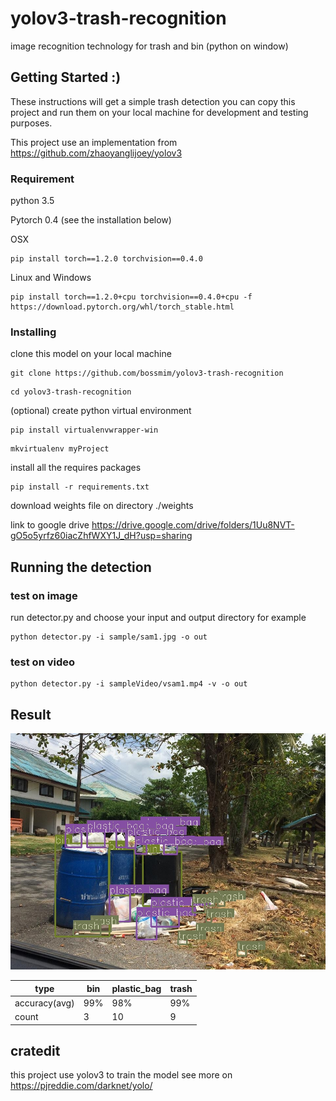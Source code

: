 # yolov3-trash-recognition

 image recognition technology for trash and bin (python on window) 

## Getting Started :)

These instructions will get a simple trash detection you can copy this project and run them on your local machine for development and testing purposes. 

This project use an implementation from https://github.com/zhaoyanglijoey/yolov3 

### Requirement

 python 3.5

 Pytorch 0.4 (see the installation below)

OSX 
```
pip install torch==1.2.0 torchvision==0.4.0
```
Linux and Windows

```
pip install torch==1.2.0+cpu torchvision==0.4.0+cpu -f https://download.pytorch.org/whl/torch_stable.html
```

### Installing

clone this model on your local machine

```
git clone https://github.com/bossmim/yolov3-trash-recognition
```
```
cd yolov3-trash-recognition
```

(optional) create python virtual environment
```
pip install virtualenvwrapper-win
```
```
mkvirtualenv myProject
```
install all the requires packages
```
pip install -r requirements.txt
```

download weights file on directory ./weights 

link to google drive https://drive.google.com/drive/folders/1Uu8NVT-gO5o5yrfz60iacZhfWXY1J_dH?usp=sharing


## Running the detection

### test on image

run detector.py and choose your input and output directory for example

```
python detector.py -i sample/sam1.jpg -o out
```

### test on video

```
python detector.py -i sampleVideo/vsam1.mp4 -v -o out
```

## Result

![GitHub Logo](/demo/sam1.jpg) 

type| bin | plastic_bag | trash
--- | --- | --- | ---
accuracy(avg) | 99% | 98% | 99%
count| 3 | 10 | 9


## cratedit

this project use yolov3 to train the model
see more on https://pjreddie.com/darknet/yolo/

